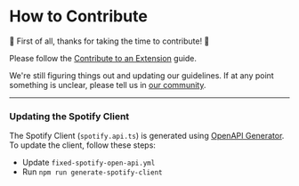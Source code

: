 # How to Contribute

🎉 First of all, thanks for taking the time to contribute! 🎉

Please follow the [Contribute to an Extension](https://developers.raycast.com/basics/contribute-to-an-extension) guide.

We're still figuring things out and updating our guidelines. If at any point something is unclear, please tell us in [our community](https://raycast.com/community).

---

### Updating the Spotify Client

The Spotify Client (`spotify.api.ts`) is generated using [OpenAPI Generator](https://openapi-generator.tech/). To update the client, follow these steps:

- Update `fixed-spotify-open-api.yml`
- Run `npm run generate-spotify-client`
